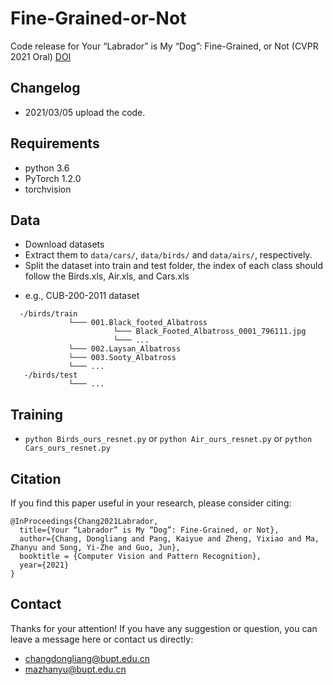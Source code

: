# Fine-Grained-or-Not
Code release for Your “Labrador” is My “Dog”: Fine-Grained, or Not (CVPR 2021 Oral)
[DOI](https://arxiv.org/abs/2011.09040 "arxiv")


<!-- ![Labrador](./labrador.jpg) -->



## Changelog
- 2021/03/05 upload the code.


## Requirements

- python 3.6
- PyTorch 1.2.0
- torchvision

## Data
- Download datasets
- Extract them to `data/cars/`, `data/birds/` and `data/airs/`, respectively.
- Split the dataset into train and test folder, the index of each class should follow the Birds.xls, Air.xls, and Cars.xls

* e.g., CUB-200-2011 dataset
```
  -/birds/train
	         └─── 001.Black_footed_Albatross
	                   └─── Black_Footed_Albatross_0001_796111.jpg
	                   └─── ...
	         └─── 002.Laysan_Albatross
	         └─── 003.Sooty_Albatross
	         └─── ...
   -/birds/test	
             └─── ...         
```



## Training
- `python Birds_ours_resnet.py` or `python Air_ours_resnet.py` or `python Cars_ours_resnet.py`




## Citation
If you find this paper useful in your research, please consider citing:
```
@InProceedings{Chang2021Labrador,
  title={Your “Labrador” is My “Dog”: Fine-Grained, or Not},
  author={Chang, Dongliang and Pang, Kaiyue and Zheng, Yixiao and Ma, Zhanyu and Song, Yi-Zhe and Guo, Jun},
  booktitle = {Computer Vision and Pattern Recognition},
  year={2021}
}
```


## Contact
Thanks for your attention!
If you have any suggestion or question, you can leave a message here or contact us directly:
- changdongliang@bupt.edu.cn
- mazhanyu@bupt.edu.cn
